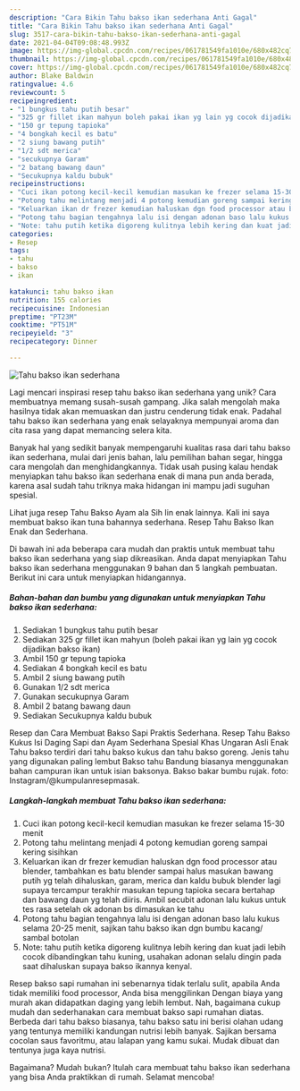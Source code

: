 ```yaml
---
description: "Cara Bikin Tahu bakso ikan sederhana Anti Gagal"
title: "Cara Bikin Tahu bakso ikan sederhana Anti Gagal"
slug: 3517-cara-bikin-tahu-bakso-ikan-sederhana-anti-gagal
date: 2021-04-04T09:08:48.993Z
image: https://img-global.cpcdn.com/recipes/061781549fa1010e/680x482cq70/tahu-bakso-ikan-sederhana-foto-resep-utama.jpg
thumbnail: https://img-global.cpcdn.com/recipes/061781549fa1010e/680x482cq70/tahu-bakso-ikan-sederhana-foto-resep-utama.jpg
cover: https://img-global.cpcdn.com/recipes/061781549fa1010e/680x482cq70/tahu-bakso-ikan-sederhana-foto-resep-utama.jpg
author: Blake Baldwin
ratingvalue: 4.6
reviewcount: 5
recipeingredient:
- "1 bungkus tahu putih besar"
- "325 gr fillet ikan mahyun boleh pakai ikan yg lain yg cocok dijadikan bakso ikan"
- "150 gr tepung tapioka"
- "4 bongkah kecil es batu"
- "2 siung bawang putih"
- "1/2 sdt merica"
- "secukupnya Garam"
- "2 batang bawang daun"
- "Secukupnya kaldu bubuk"
recipeinstructions:
- "Cuci ikan potong kecil-kecil kemudian masukan ke frezer selama 15-30 menit"
- "Potong tahu melintang menjadi 4 potong kemudian goreng sampai kering sisihkan"
- "Keluarkan ikan dr frezer kemudian haluskan dgn food processor atau blender, tambahkan es batu blender sampai halus masukan bawang putih yg telah dihaluskan, garam, merica dan kaldu bubuk blender lagi supaya tercampur terakhir masukan tepung tapioka secara bertahap dan bawang daun yg telah diiris. Ambil secubit adonan lalu kukus untuk tes rasa setelah ok adonan bs dimasukan ke tahu"
- "Potong tahu bagian tengahnya lalu isi dengan adonan baso lalu kukus selama 20-25 menit, sajikan tahu bakso ikan dgn bumbu kacang/ sambal botolan"
- "Note: tahu putih ketika digoreng kulitnya lebih kering dan kuat jadi lebih cocok dibandingkan tahu kuning, usahakan adonan selalu dingin pada saat dihaluskan supaya bakso ikannya kenyal."
categories:
- Resep
tags:
- tahu
- bakso
- ikan

katakunci: tahu bakso ikan 
nutrition: 155 calories
recipecuisine: Indonesian
preptime: "PT23M"
cooktime: "PT51M"
recipeyield: "3"
recipecategory: Dinner

---
```



![Tahu bakso ikan sederhana](https://img-global.cpcdn.com/recipes/061781549fa1010e/680x482cq70/tahu-bakso-ikan-sederhana-foto-resep-utama.jpg)

Lagi mencari inspirasi resep tahu bakso ikan sederhana yang unik? Cara membuatnya memang susah-susah gampang. Jika salah mengolah maka hasilnya tidak akan memuaskan dan justru cenderung tidak enak. Padahal tahu bakso ikan sederhana yang enak selayaknya mempunyai aroma dan cita rasa yang dapat memancing selera kita.

Banyak hal yang sedikit banyak mempengaruhi kualitas rasa dari tahu bakso ikan sederhana, mulai dari jenis bahan, lalu pemilihan bahan segar, hingga cara mengolah dan menghidangkannya. Tidak usah pusing kalau hendak menyiapkan tahu bakso ikan sederhana enak di mana pun anda berada, karena asal sudah tahu triknya maka hidangan ini mampu jadi suguhan spesial.

Lihat juga resep Tahu Bakso Ayam ala Sih Iin enak lainnya. Kali ini saya membuat bakso ikan tuna bahannya sederhana. Resep Tahu Bakso Ikan Enak dan Sederhana.


Di bawah ini ada beberapa cara mudah dan praktis untuk membuat tahu bakso ikan sederhana yang siap dikreasikan. Anda dapat menyiapkan Tahu bakso ikan sederhana menggunakan 9 bahan dan 5 langkah pembuatan. Berikut ini cara untuk menyiapkan hidangannya.

<!--inarticleads1-->

##### Bahan-bahan dan bumbu yang digunakan untuk menyiapkan Tahu bakso ikan sederhana:

1. Sediakan 1 bungkus tahu putih besar
1. Sediakan 325 gr fillet ikan mahyun (boleh pakai ikan yg lain yg cocok dijadikan bakso ikan)
1. Ambil 150 gr tepung tapioka
1. Sediakan 4 bongkah kecil es batu
1. Ambil 2 siung bawang putih
1. Gunakan 1/2 sdt merica
1. Gunakan secukupnya Garam
1. Ambil 2 batang bawang daun
1. Sediakan Secukupnya kaldu bubuk


Resep dan Cara Membuat Bakso Sapi Praktis Sederhana. Resep Tahu Bakso Kukus Isi Daging Sapi dan Ayam Sederhana Spesial Khas Ungaran Asli Enak Tahu bakso terdiri dari tahu bakso kukus dan tahu bakso goreng. Jenis tahu yang digunakan paling lembut Bakso tahu Bandung biasanya menggunakan bahan campuran ikan untuk isian baksonya. Bakso bakar bumbu rujak. foto: Instagram/@kumpulanresepmasak. 

<!--inarticleads2-->

##### Langkah-langkah membuat Tahu bakso ikan sederhana:

1. Cuci ikan potong kecil-kecil kemudian masukan ke frezer selama 15-30 menit
1. Potong tahu melintang menjadi 4 potong kemudian goreng sampai kering sisihkan
1. Keluarkan ikan dr frezer kemudian haluskan dgn food processor atau blender, tambahkan es batu blender sampai halus masukan bawang putih yg telah dihaluskan, garam, merica dan kaldu bubuk blender lagi supaya tercampur terakhir masukan tepung tapioka secara bertahap dan bawang daun yg telah diiris. Ambil secubit adonan lalu kukus untuk tes rasa setelah ok adonan bs dimasukan ke tahu
1. Potong tahu bagian tengahnya lalu isi dengan adonan baso lalu kukus selama 20-25 menit, sajikan tahu bakso ikan dgn bumbu kacang/ sambal botolan
1. Note: tahu putih ketika digoreng kulitnya lebih kering dan kuat jadi lebih cocok dibandingkan tahu kuning, usahakan adonan selalu dingin pada saat dihaluskan supaya bakso ikannya kenyal.


Resep bakso sapi rumahan ini sebenarnya tidak terlalu sulit, apabila Anda tidak memiliki food processor, Anda bisa menggilinkan Dengan biaya yang murah akan didapatkan daging yang lebih lembut. Nah, bagaimana cukup mudah dan sederhanakan cara membuat bakso sapi rumahan diatas. Berbeda dari tahu bakso biasanya, tahu bakso satu ini berisi olahan udang yang tentunya memiliki kandungan nutrisi lebih banyak. Sajikan bersama cocolan saus favoritmu, atau lalapan yang kamu sukai. Mudak dibuat dan tentunya juga kaya nutrisi. 

Bagaimana? Mudah bukan? Itulah cara membuat tahu bakso ikan sederhana yang bisa Anda praktikkan di rumah. Selamat mencoba!
